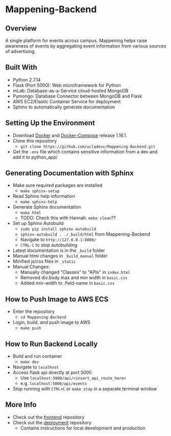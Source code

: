 # Mappening-Backend

## Overview
A single platform for events across campus. Mappening helps raise awareness of events by aggregating event information from various sources of advertising. 

## Built With
- Python 2.7.14
- Flask (Port 5000): Web microframework for Python
- mLab: Database-as-a-Service cloud-hosted MongoDB
- Pymongo: Database Connector between MongoDB and Flask
- AWS EC2/Elastic Container Service for deployment
- Sphinx to automatically generate documentation

## Setting Up the Environment
- Download [Docker](https://www.docker.com) and [Docker-Compose](https://github.com/docker/compose/releases) release 1.16.1.  
- Clone this repository 
  - `git clone https://github.com/ucladevx/Mappening-Backend.git`
- Get the `.env` file which contains sensitive information from a dev and add it to python_app/

## Generating Documentation with Sphinx
- Make sure required packages are installed
  - `make sphinx-setup`
- Read Sphinx help information
  - `make sphinx-help`
- Generate Sphinx documentation
  - `make html`
  - TODO: Check this with Hannah. `make clean`?? 
- Set up Sphinx Autobuild
  - `sudo pip install sphinx-autobuild`
  - `sphinx-autobuild . ./_build/html` from Mappening-Backend
  - Navigate to `http://127.0.0.1:8000/`
  - `CTRL-C` to stop autobuilding
- Latest documentation is in the `_build` folder
- Manual html changes in `_build_manual` folder
- Minified js/css files in `_static`
- Manual Changes:
  - Manually changed "Classes" to "APIs" in `index.html`
  - Removed div.body max and min width in `basic.css`
  - Added min-width to .field-name in `basic.css`

## How to Push Image to AWS ECS
- Enter the repository
  - `cd Mappening-Backend`
- Login, build, and push image to AWS
  - `make push`

## How to Run Backend Locally
- Build and run container
  - `make dev`
- Navigate to `localhost`
- Access flask api directly at port 5000
  - Use `localhost:5000/api/<insert_api_route_here>`
  - e.g. `localhost:5000/api/events`
- Stop running with `CTRL+C` or `make stop` in a separate terminal window

## More Info
- Check out the [frontend](https://github.com/ucladevx/Mappening-Frontend) repository
- Check out the [deployment](https://github.com/ucladevx/Mappening-Deployment) repository
  - Contains instructions for local development and production

